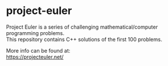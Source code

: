 # project-euler
Project Euler is a series of challenging mathematical/computer programming problems.<br />
This repository contains C++ solutions of the first 100 problems.

More info can be found at:<br />
https://projecteuler.net/

